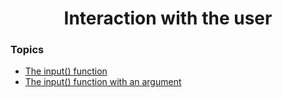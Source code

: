 <h1 align="center">Interaction with the user</h1>

### Topics

- [The input() function](https://github.com/algorodev/python-essentials-cisco-certification/tree/main/interact-user/input-function)
- [The input() function with an argument](https://github.com/algorodev/python-essentials-cisco-certification/tree/main/interact-user/input-function-with-argument)
